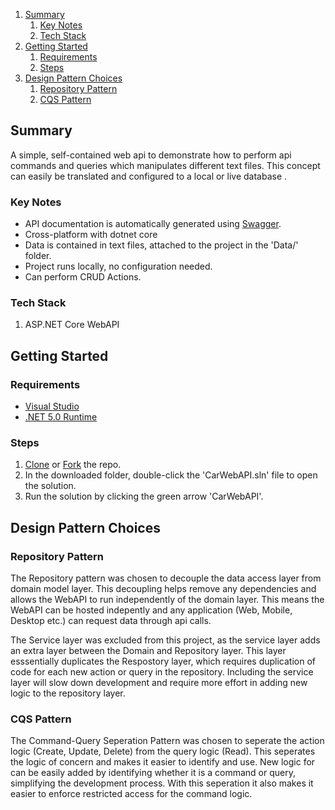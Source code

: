 1. [Summary](#summary)
    1. [Key Notes](#key-notes)
    2. [Tech Stack](#tech-stack)
2. [Getting Started](#getting-started)
    1. [Requirements](#requirements)
    2. [Steps](#steps)
3. [Design Pattern Choices](#design-pattern-choices)
    1. [Repository Pattern](#repository-pattern)
    2. [CQS Pattern](#cqs-pattern)

## Summary

A simple, self-contained web api to demonstrate how to perform api commands and queries which manipulates different text files. This concept can easily be translated and configured to a local or live database .

### Key Notes

- API documentation is automatically generated using [Swagger](https://swagger.io/).
- Cross-platform with dotnet core
- Data is contained in text files, attached to the project in the 'Data/' folder.
- Project runs locally, no configuration needed.
- Can perform CRUD Actions.

### Tech Stack

1. ASP.NET Core WebAPI

## Getting Started

### Requirements

- [Visual Studio](https://visualstudio.microsoft.com/vs/community/)
- [.NET 5.0 Runtime](https://dotnet.microsoft.com/en-us/download/dotnet/5.0)

### Steps

1.  [Clone](https://docs.github.com/en/repositories/creating-and-managing-repositories/cloning-a-repository#cloning-a-repository)  or [Fork](https://docs.github.com/en/get-started/quickstart/fork-a-repo#forking-a-repository) the repo.
2.	In the downloaded folder, double-click the 'CarWebAPI.sln' file to open the solution.
3. Run the solution by clicking the green arrow 'CarWebAPI'.

## Design Pattern Choices
 
### Repository Pattern
The Repository pattern was chosen to decouple the data access layer from domain model layer. This decoupling helps remove any dependencies and allows the WebAPI to run independently of the domain layer. This means the WebAPI can be hosted indepently and any application (Web, Mobile, Desktop etc.) can request data through api calls. 

The Service layer was excluded from this project, as the service layer adds an extra layer between the Domain and Repository layer. This layer esssentially duplicates the Respostory layer, which requires duplication of code for each new action or query in the repository. Including the service layer will slow down development and require more effort in adding new logic to the repository layer.

### CQS Pattern
The Command-Query Seperation Pattern was chosen to seperate the action logic (Create, Update, Delete) from the query logic (Read). This seperates the logic of concern and makes it easier to identify and use. New logic for can be easily added by identifying whether it is a command or query, simplifying the development process. With this seperation it also makes it easier to enforce restricted access for the command logic. 
